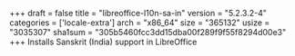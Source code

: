 +++
draft = false
title = "libreoffice-l10n-sa-in"
version = "5.2.3.2-4"
categories = ['locale-extra']
arch = "x86_64"
size = "365132"
usize = "3035307"
sha1sum = "305b5460fcc3dd15dba00f289f9f55f8294d00e3"
+++
Installs Sanskrit (India) support in LibreOffice